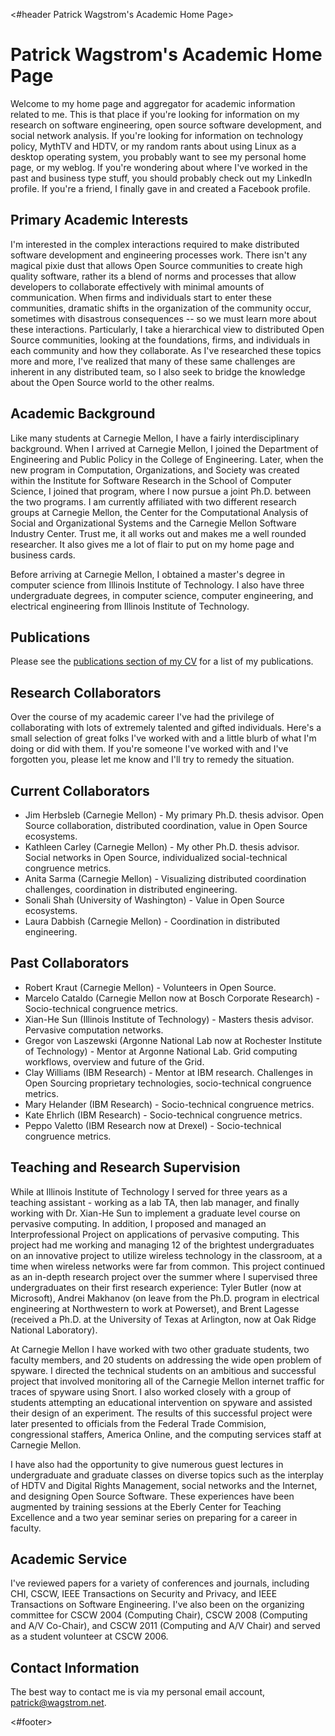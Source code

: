<#header Patrick Wagstrom's Academic Home Page>

Patrick Wagstrom's Academic Home Page
=====================================

Welcome to my home page and aggregator for academic information
related to me. This is that place if you're looking for information on
my research on software engineering, open source software development,
and social network analysis. If you're looking for information on
technology policy, MythTV and HDTV, or my random rants about using
Linux as a desktop operating system, you probably want to see my
personal home page, or my weblog. If you're wondering about where I've
worked in the past and business type stuff, you should probably check
out my LinkedIn profile.  If you're a friend, I finally gave in and
created a Facebook profile.

Primary Academic Interests
--------------------------

I'm interested in the complex interactions required to make
distributed software development and engineering processes work. There
isn't any magical pixie dust that allows Open Source communities to
create high quality software, rather its a blend of norms and
processes that allow developers to collaborate effectively with
minimal amounts of communication. When firms and individuals start to
enter these communities, dramatic shifts in the organization of the
community occur, sometimes with disastrous consequences -- so we must
learn more about these interactions. Particularly, I take a
hierarchical view to distributed Open Source communities, looking at
the foundations, firms, and individuals in each community and how they
collaborate. As I've researched these topics more and more, I've
realized that many of these same challenges are inherent in any
distributed team, so I also seek to bridge the knowledge about the
Open Source world to the other realms.

Academic Background
-------------------

Like many students at Carnegie Mellon, I have a fairly
interdisciplinary background. When I arrived at Carnegie Mellon, I
joined the Department of Engineering and Public Policy in the College
of Engineering. Later, when the new program in Computation,
Organizations, and Society was created within the Institute for
Software Research in the School of Computer Science, I joined that
program, where I now pursue a joint Ph.D. between the two programs. I
am currently affiliated with two different research groups at Carnegie
Mellon, the Center for the Computational Analysis of Social and
Organizational Systems and the Carnegie Mellon Software Industry
Center. Trust me, it all works out and makes me a well rounded
researcher. It also gives me a lot of flair to put on my home page and
business cards.

Before arriving at Carnegie Mellon, I obtained a master's degree in
computer science from Illinois Institute of Technology. I also have
three undergraduate degrees, in computer science, computer
engineering, and electrical engineering from Illinois Institute of
Technology.

Publications
------------

Please see the [publications section of my CV][pubs] for a list of my
publications.

Research Collaborators
----------------------

Over the course of my academic career I've had the privilege of
collaborating with lots of extremely talented and gifted
individuals. Here's a small selection of great folks I've worked with
and a little blurb of what I'm doing or did with them.  If you're
someone I've worked with and I've forgotten you, please let me know
and I'll try to remedy the situation.

Current Collaborators
---------------------

* Jim Herbsleb (Carnegie Mellon) - My primary Ph.D. thesis advisor. Open
Source collaboration, distributed coordination, value in Open Source
ecosystems.
* Kathleen Carley (Carnegie Mellon) - My other Ph.D. thesis
advisor. Social networks in Open Source, individualized
social-technical congruence metrics.
* Anita Sarma (Carnegie Mellon) - Visualizing distributed coordination
challenges, coordination in distributed engineering.
* Sonali Shah (University of Washington) - Value in Open Source
ecosystems.
* Laura Dabbish (Carnegie Mellon) - Coordination in distributed
engineering.

Past Collaborators
------------------

* Robert Kraut (Carnegie Mellon) - Volunteers in Open Source.
* Marcelo Cataldo (Carnegie Mellon now at Bosch Corporate Research) -
Socio-technical congruence metrics.
* Xian-He Sun (Illinois Institute of Technology) - Masters thesis
advisor. Pervasive computation networks.
* Gregor von Laszewski (Argonne National Lab now at Rochester Institute
of Technology) - Mentor at Argonne National Lab. Grid computing
workflows, overview and future of the Grid.
* Clay Williams (IBM Research) - Mentor at IBM research. Challenges in
Open Sourcing proprietary technologies, socio-technical congruence
metrics.
* Mary Helander (IBM Research) - Socio-technical congruence metrics.
* Kate Ehrlich (IBM Research) - Socio-technical congruence metrics.
* Peppo Valetto (IBM Research now at Drexel) - Socio-technical
congruence metrics.

Teaching and Research Supervision
---------------------------------
While at Illinois Institute of Technology I served for three years as
a teaching assistant - working as a lab TA, then lab manager, and
finally working with Dr. Xian-He Sun to implement a graduate level
course on pervasive computing.  In addition, I proposed and managed an
Interprofessional Project on applications of pervasive computing.
This project had me working and managing 12 of the brightest
undergraduates on an innovative project to utilize wireless technology
in the classroom, at a time when wireless networks were far from
common.  This project continued as an in-depth research project over
the summer where I supervised three undergraduates on their first
research experience: Tyler Butler (now at Microsoft), Andrei Makhanov
(on leave from the Ph.D. program in electrical engineering at
Northwestern to work at Powerset), and Brent Lagesse (received a
Ph.D. at the University of Texas at Arlington, now at Oak Ridge
National Laboratory).  

At Carnegie Mellon I have worked with two other graduate students, two
faculty members, and 20 students on addressing the wide open problem
of spyware.  I directed the technical students on an ambitious and
successful project that involved monitoring all of the Carnegie Mellon
internet traffic for traces of spyware using Snort.  I also worked
closely with a group of students attempting an educational
intervention on spyware and assisted their design of an experiment.
The results of this successful project were later presented to
officials from the Federal Trade Commision, congressional staffers,
America Online, and the computing services staff at Carnegie Mellon.

I have also had the opportunity to give numerous guest lectures in
undergraduate and graduate classes on diverse topics such as the
interplay of HDTV and Digital Rights Management, social networks and
the Internet, and designing Open Source Software.  These experiences
have been augmented by training sessions at the Eberly Center for
Teaching Excellence and a two year seminar series on preparing for a
career in faculty.

Academic Service
----------------
I've reviewed papers for a variety of conferences and journals,
including CHI, CSCW, IEEE Transactions on Security and Privacy, and
IEEE Transactions on Software Engineering. I've also been on the
organizing committee for CSCW 2004 (Computing Chair), CSCW 2008
(Computing and A/V Co-Chair), and CSCW 2011 (Computing and A/V Chair)
and served as a student volunteer at CSCW 2006.

Contact Information
-------------------
The best way to contact me is via my personal email account,
patrick@wagstrom.net.

<#footer>

[pubs]: cv/index.html#pubs
